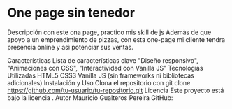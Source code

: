 One page sin tenedor
==========================
Descripción
con este ona page, practico mis skill de js
Ademàs de que apoyo a un emprendimiento de pizzas, con esta one-page mi cliente tendra presencia online y asì potenciar sus ventas.

Características
Lista de características clave
"Diseño responsivo", "Animaciones con CSS", "Interactividad con Vanilla JS"
Tecnologías Utilizadas
HTML5
CSS3
Vanilla JS (sin frameworks ni bibliotecas adicionales)
Instalación y Uso
Clona el repositorio con git clone https://github.com/tu-usuario/tu-repositorio.git
Licencia
Este proyecto está bajo la licencia .
Autor
Mauricio Gualteros Pereira
GitHub: 
